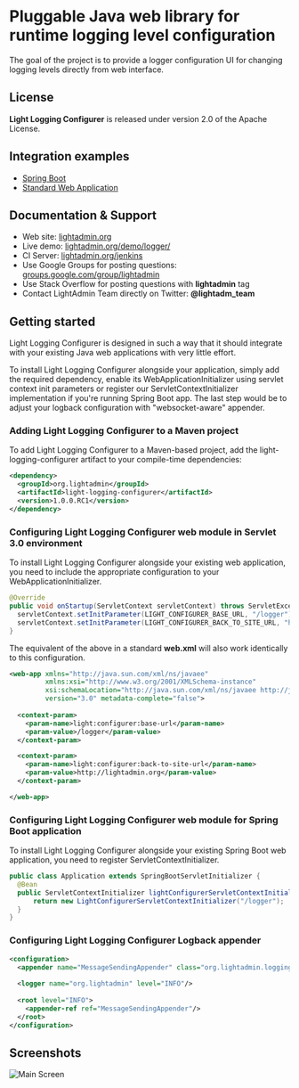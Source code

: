 # Pluggable Java web library for runtime logging level configuration

The goal of the project is to provide a logger configuration UI for changing logging levels directly from web interface.

## License ##

<b>Light Logging Configurer</b> is released under version 2.0 of the Apache License.

## Integration examples ##

* [Spring Boot](https://github.com/la-team/lightadmin-springboot)
* [Standard Web Application](https://github.com/la-team/lightadmin-demo)

## Documentation & Support ##

* Web site: [lightadmin.org](http://lightadmin.org)
* Live demo: [lightadmin.org/demo/logger/](http://lightadmin.org/demo/logger/)
* CI Server: [lightadmin.org/jenkins](http://lightadmin.org/jenkins)
* Use Google Groups for posting questions: [groups.google.com/group/lightadmin](http://groups.google.com/group/lightadmin)
* Use Stack Overflow for posting questions with <b>lightadmin</b> tag
* Contact LightAdmin Team directly on Twitter: <b>@lightadm_team</b>

## Getting started ##

Light Logging Configurer is designed in such a way that it should integrate with your existing Java web applications with very little effort.

To install Light Logging Configurer alongside your application, simply add the required dependency, enable its WebApplicationInitializer using servlet context init parameters or register our ServletContextInitializer implementation if you're running Spring Boot app. The last step would be to adjust your logback configuration with "websocket-aware" appender.

### Adding Light Logging Configurer to a Maven project ###
To add Light Logging Configurer to a Maven-based project, add the light-logging-configurer artifact to your compile-time dependencies:

```xml
<dependency>
  <groupId>org.lightadmin</groupId>
  <artifactId>light-logging-configurer</artifactId>
  <version>1.0.0.RC1</version>
</dependency>
```

### Configuring Light Logging Configurer web module in Servlet 3.0 environment ###
To install Light Logging Configurer alongside your existing web application, you need to include the appropriate configuration to your WebApplicationInitializer.

```java
@Override
public void onStartup(ServletContext servletContext) throws ServletException {
  servletContext.setInitParameter(LIGHT_CONFIGURER_BASE_URL, "/logger");
  servletContext.setInitParameter(LIGHT_CONFIGURER_BACK_TO_SITE_URL, "http://lightadmin.org");
}
```

The equivalent of the above in a standard <b>web.xml</b> will also work identically to this configuration. 

```xml
<web-app xmlns="http://java.sun.com/xml/ns/javaee"
         xmlns:xsi="http://www.w3.org/2001/XMLSchema-instance"
         xsi:schemaLocation="http://java.sun.com/xml/ns/javaee http://java.sun.com/xml/ns/javaee/web-app_3_0.xsd"
         version="3.0" metadata-complete="false">
         
  <context-param>
    <param-name>light:configurer:base-url</param-name>
    <param-value>/logger</param-value>
  </context-param>

  <context-param>
    <param-name>light:configurer:back-to-site-url</param-name>
    <param-value>http://lightadmin.org</param-value>
  </context-param>

</web-app>
```

### Configuring Light Logging Configurer web module for Spring Boot application ###
To install Light Logging Configurer alongside your existing Spring Boot web application, you need to register ServletContextInitializer.

```java
public class Application extends SpringBootServletInitializer {
  @Bean
  public ServletContextInitializer lightConfigurerServletContextInitializer() {
      return new LightConfigurerServletContextInitializer("/logger");
  }
}
```

### Configuring Light Logging Configurer Logback appender ###


```xml
<configuration>
  <appender name="MessageSendingAppender" class="org.lightadmin.logging.configurer.logback.MessageSendingAppender"/>
  
  <logger name="org.lightadmin" level="INFO"/>
  
  <root level="INFO">
    <appender-ref ref="MessageSendingAppender"/>
  </root>
</configuration>
```

## Screenshots

![Main Screen](https://github.com/la-team/light-logging-configurer/raw/master/screenshots/main.png "Main Screen")

